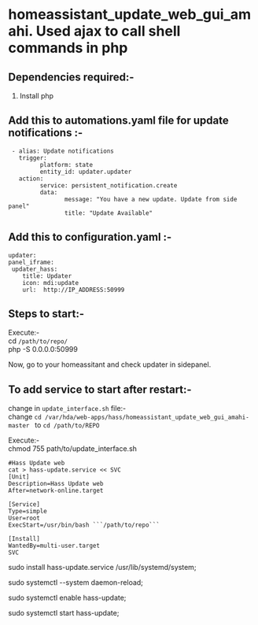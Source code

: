# homeassistant_update_web_gui_amahi. Used ajax to call shell commands in php  

## Dependencies required:-  
1. Install php

## Add this to automations.yaml file for update notifications :-  
```
 - alias: Update notifications
   trigger:
         platform: state
         entity_id: updater.updater
   action:
         service: persistent_notification.create
         data:
                message: "You have a new update. Update from side panel"
                title: "Update Available"

```

## Add this to configuration.yaml :-   
```
updater:  
panel_iframe: 
 updater_hass:
    title: Updater
    icon: mdi:update
    url:  http://IP_ADDRESS:50999
```

## Steps to start:-  
Execute:-  
cd ```/path/to/repo/  ```     
php -S 0.0.0.0:50999  

Now, go to your homeassitant and check updater in sidepanel.  

## To add service to start after restart:-    
change in ```update_interface.sh``` file:-    
change ```cd /var/hda/web-apps/hass/homeassistant_update_web_gui_amahi-master ``` to ```cd /path/to/REPO  ```   
 
Execute:-    
chmod 755 path/to/update_interface.sh    

```   
#Hass Update web     
cat > hass-update.service << SVC    
[Unit]     
Description=Hass Update web   
After=network-online.target   

[Service]    
Type=simple    
User=root     
ExecStart=/usr/bin/bash ```/path/to/repo```    

[Install]   
WantedBy=multi-user.target   
SVC       
````   

sudo install hass-update.service /usr/lib/systemd/system;  

sudo systemctl --system daemon-reload;  

sudo systemctl enable hass-update;   

sudo systemctl start hass-update;  
